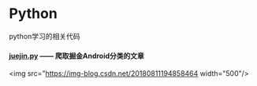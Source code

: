 # Python
python学习的相关代码

#### [juejin.py](https://github.com/azhon/Python/blob/master/juejin.py) —— 爬取掘金Android分类的文章
<img src="https://img-blog.csdn.net/20180811194858464 width="500"/>